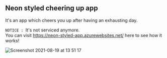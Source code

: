 <h2>Neon styled cheering up app</h2>

It's an app which cheers you up after having an exhausting day.

`NOTICE : `It's not serviced anymore.<br>
You can visit https://neon-styled-app.azurewebsites.net/ here to see how it works!

![Screenshot 2021-08-19 at 13 51 17](https://user-images.githubusercontent.com/40551978/130119230-78b359a2-0156-4968-91d0-81f8546b4067.png)
